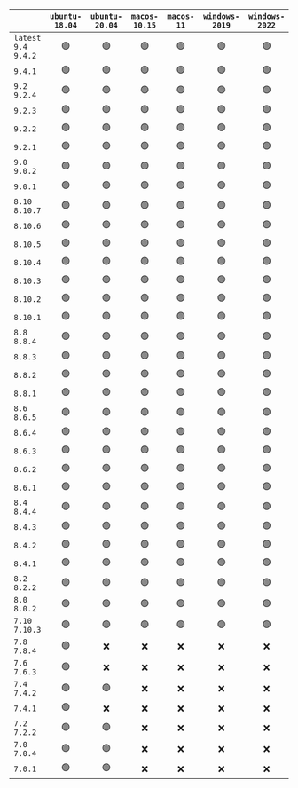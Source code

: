 |                        | `ubuntu-18.04` | `ubuntu-20.04` | `macos-10.15` | `macos-11` | `windows-2019` | `windows-2022` |
| :--------------------- | :------------: | :------------: | :-----------: | :--------: | :------------: | :------------: |
| `latest` `9.4` `9.4.2` |       🟢       |       🟢       |       🟢      |     🟢     |       🟢       |       🟢       |
| `9.4.1`                |       🟢       |       🟢       |       🟢      |     🟢     |       🟢       |       🟢       |
| `9.2` `9.2.4`          |       🟢       |       🟢       |       🟢      |     🟢     |       🟢       |       🟢       |
| `9.2.3`                |       🟢       |       🟢       |       🟢      |     🟢     |       🟢       |       🟢       |
| `9.2.2`                |       🟢       |       🟢       |       🟢      |     🟢     |       🟢       |       🟢       |
| `9.2.1`                |       🟢       |       🟢       |       🟢      |     🟢     |       🟢       |       🟢       |
| `9.0` `9.0.2`          |       🟢       |       🟢       |       🟢      |     🟢     |       🟢       |       🟢       |
| `9.0.1`                |       🟢       |       🟢       |       🟢      |     🟢     |       🟢       |       🟢       |
| `8.10` `8.10.7`        |       🟢       |       🟢       |       🟢      |     🟢     |       🟢       |       🟢       |
| `8.10.6`               |       🟢       |       🟢       |       🟢      |     🟢     |       🟢       |       🟢       |
| `8.10.5`               |       🟢       |       🟢       |       🟢      |     🟢     |       🟢       |       🟢       |
| `8.10.4`               |       🟢       |       🟢       |       🟢      |     🟢     |       🟢       |       🟢       |
| `8.10.3`               |       🟢       |       🟢       |       🟢      |     🟢     |       🟢       |       🟢       |
| `8.10.2`               |       🟢       |       🟢       |       🟢      |     🟢     |       🟢       |       🟢       |
| `8.10.1`               |       🟢       |       🟢       |       🟢      |     🟢     |       🟢       |       🟢       |
| `8.8` `8.8.4`          |       🟢       |       🟢       |       🟢      |     🟢     |       🟢       |       🟢       |
| `8.8.3`                |       🟢       |       🟢       |       🟢      |     🟢     |       🟢       |       🟢       |
| `8.8.2`                |       🟢       |       🟢       |       🟢      |     🟢     |       🟢       |       🟢       |
| `8.8.1`                |       🟢       |       🟢       |       🟢      |     🟢     |       🟢       |       🟢       |
| `8.6` `8.6.5`          |       🟢       |       🟢       |       🟢      |     🟢     |       🟢       |       🟢       |
| `8.6.4`                |       🟢       |       🟢       |       🟢      |     🟢     |       🟢       |       🟢       |
| `8.6.3`                |       🟢       |       🟢       |       🟢      |     🟢     |       🟢       |       🟢       |
| `8.6.2`                |       🟢       |       🟢       |       🟢      |     🟢     |       🟢       |       🟢       |
| `8.6.1`                |       🟢       |       🟢       |       🟢      |     🟢     |       🟢       |       🟢       |
| `8.4` `8.4.4`          |       🟢       |       🟢       |       🟢      |     🟢     |       🟢       |       🟢       |
| `8.4.3`                |       🟢       |       🟢       |       🟢      |     🟢     |       🟢       |       🟢       |
| `8.4.2`                |       🟢       |       🟢       |       🟢      |     🟢     |       🟢       |       🟢       |
| `8.4.1`                |       🟢       |       🟢       |       🟢      |     🟢     |       🟢       |       🟢       |
| `8.2` `8.2.2`          |       🟢       |       🟢       |       🟢      |     🟢     |       🟢       |       🟢       |
| `8.0` `8.0.2`          |       🟢       |       🟢       |       🟢      |     🟢     |       🟢       |       🟢       |
| `7.10` `7.10.3`        |       🟢       |       🟢       |       🟢      |     🟢     |       🟢       |       🟢       |
| `7.8` `7.8.4`          |       🟢       |       ❌       |       ❌      |     ❌     |       ❌       |       ❌       |
| `7.6` `7.6.3`          |       🟢       |       ❌       |       ❌      |     ❌     |       ❌       |       ❌       |
| `7.4` `7.4.2`          |       🟢       |       🟢       |       ❌      |     ❌     |       ❌       |       ❌       |
| `7.4.1`                |       🟢       |       ❌       |       ❌      |     ❌     |       ❌       |       ❌       |
| `7.2` `7.2.2`          |       🟢       |       🟢       |       ❌      |     ❌     |       ❌       |       ❌       |
| `7.0` `7.0.4`          |       🟢       |       🟢       |       ❌      |     ❌     |       ❌       |       ❌       |
| `7.0.1`                |       🟢       |       🟢       |       ❌      |     ❌     |       ❌       |       ❌       |
